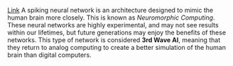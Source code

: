 [Link](https://spectrum.ieee.org/catastrophic-forgetting-deep-learning)
A spiking neural network is an architecture designed to mimic the human brain more closely. This is known as *Neuromorphic Computing*. These neural networks are highly experimental, and may not see results within our lifetimes, but future generations may enjoy the benefits of these networks. This type of network is considered **3rd Wave AI**, meaning that they return to analog computing to create a better simulation of the human brain than digital computers.